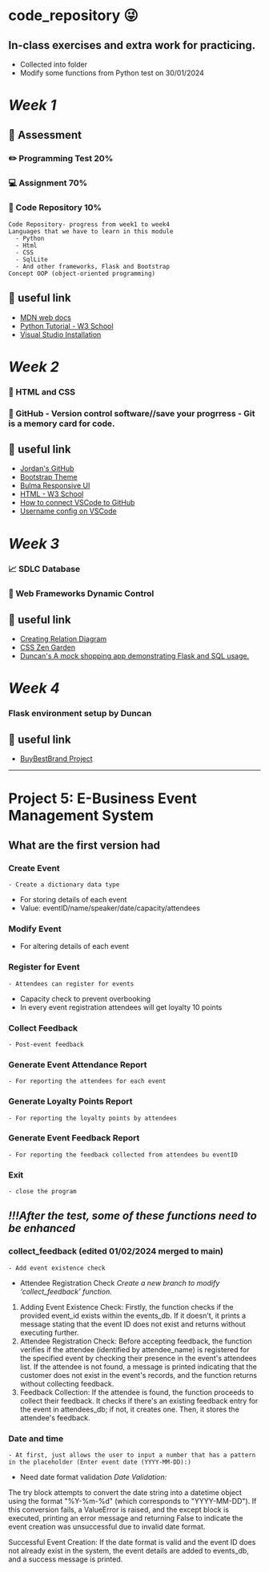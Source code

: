 # code_repository :stuck_out_tongue_winking_eye:

## In-class exercises and extra work for practicing.

- Collected into folder
- Modify some functions from Python test on 30/01/2024

# **_Week 1_**

## :running: Assessment

### :pencil2: Programming Test 20%

### :computer: Assignment 70%

### :open_file_folder: Code Repository 10%

    Code Repository- progress from week1 to week4
    Languages that we have to learn in this module
      - Python
      - Html
      - CSS
      - SqlLite
      - And other frameworks, Flask and Bootstrap
    Concept OOP (object-oriented programming)

## :round_pushpin: useful link

- [MDN web docs](https://developer.mozilla.org/en-US/docs/Web/API/Document)
- [Python Tutorial - W3 School](https://www.w3schools.com/python/default.asp)
- [Visual Studio Installation](https://code.visualstudio.com/)

# **_Week 2_**

### :blue_book: HTML and CSS

### :gem: GitHub - Version control software//save your progrress - Git is a memory card for code.

## :round_pushpin: useful link

- [Jordan's GitHub](<https://www.example.com](https://github.com/Jordan-Bruno/DDP2324-GitHubExercise)https://github.com/Jordan-Bruno/DDP2324-GitHubExercise>)
- [Bootstrap Theme](https://themes.getbootstrap.com/)
- [Bulma Responsive UI](https://bulma.io/alternative-to-bootstrap/)
- [HTML - W3 School](https://www.w3schools.com/html/html5_semantic_elements.asp)
- [How to connect VSCode to GitHub](https://code.visualstudio.com/docs/sourcecontrol/github)
- [Username config on VSCode](https://www.youtube.com/watch?v=c-arYUBnHhk)

# **_Week 3_**

### :chart_with_upwards_trend: SDLC Database

### :bookmark: Web Frameworks Dynamic Control

## :round_pushpin: useful link

- [Creating Relation Diagram](https://app.diagrams.net)
- [CSS Zen Garden](https://csszengarden.com/pages/alldesigns/)
- [Duncan's A mock shopping app demonstrating Flask and SQL usage.](https://github.com/DuncanJF/BuyBestBrands/tree/main)

# **_Week 4_**

### Flask environment setup by Duncan

## :round_pushpin: useful link

- [BuyBestBrand Project](https://github.com/DuncanJF/BuyBestBrands/tree/main)

---

# Project 5: E-Business Event Management System

## What are the first version had

### Create Event

    - Create a dictionary data type

- For storing details of each event
- Value: eventID/name/speaker/date/capacity/attendees

### Modify Event

- For altering details of each event

### Register for Event

    - Attendees can register for events

- Capacity check to prevent overbooking
- In every event registration attendees will get loyalty 10 points

### Collect Feedback

    - Post-event feedback

### Generate Event Attendance Report

    - For reporting the attendees for each event

### Generate Loyalty Points Report

    - For reporting the loyalty points by attendees

### Generate Event Feedback Report

    - For reporting the feedback collected from attendees bu eventID

### Exit

    - close the program

## _!!!After the test, some of these functions need to be enhanced_

### collect_feedback (edited 01/02/2024 merged to main)

    - Add event existence check

- Attendee Registration Check
  _Create a new branch to modify ‘collect_feedback’ function._

1. Adding Event Existence Check: Firstly, the function checks if the provided event_id exists within the events_db. If it doesn't, it prints a message stating that the event ID does not exist and returns without executing further.
2. Attendee Registration Check: Before accepting feedback, the function verifies if the attendee (identified by attendee_name) is registered for the specified event by checking their presence in the event's attendees list. If the attendee is not found, a message is printed indicating that the customer does not exist in the event's records, and the function returns without collecting feedback.
3. Feedback Collection: If the attendee is found, the function proceeds to collect their feedback. It checks if there's an existing feedback entry for the event in attendees_db; if not, it creates one. Then, it stores the attendee's feedback.

### Date and time

    - At first, just allows the user to input a number that has a pattern in the placeholder (Enter event date (YYYY-MM-DD):)

- Need date format validation
  _Date Validation:_

The try block attempts to convert the date string into a datetime object using the format "%Y-%m-%d" (which corresponds to "YYYY-MM-DD").
If this conversion fails, a ValueError is raised, and the except block is executed, printing an error message and returning False to indicate the event creation was unsuccessful due to invalid date format.

Successful Event Creation: If the date format is valid and the event ID does not already exist in the system, the event details are added to events_db, and a success message is printed.
